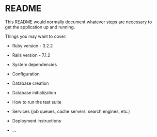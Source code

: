 # README

This README would normally document whatever steps are necessary to get the
application up and running.

Things you may want to cover:

* Ruby version - 3.2.2

* Rails version - 7.1.2

* System dependencies

* Configuration

* Database creation

* Database initialization

* How to run the test suite

* Services (job queues, cache servers, search engines, etc.)

* Deployment instructions

* ...
